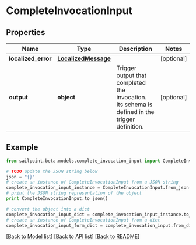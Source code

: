 # CompleteInvocationInput


## Properties

Name | Type | Description | Notes
------------ | ------------- | ------------- | -------------
**localized_error** | [**LocalizedMessage**](LocalizedMessage.md) |  | [optional] 
**output** | **object** | Trigger output that completed the invocation. Its schema is defined in the trigger definition. | [optional] 

## Example

```python
from sailpoint.beta.models.complete_invocation_input import CompleteInvocationInput

# TODO update the JSON string below
json = "{}"
# create an instance of CompleteInvocationInput from a JSON string
complete_invocation_input_instance = CompleteInvocationInput.from_json(json)
# print the JSON string representation of the object
print CompleteInvocationInput.to_json()

# convert the object into a dict
complete_invocation_input_dict = complete_invocation_input_instance.to_dict()
# create an instance of CompleteInvocationInput from a dict
complete_invocation_input_form_dict = complete_invocation_input.from_dict(complete_invocation_input_dict)
```
[[Back to Model list]](../README.md#documentation-for-models) [[Back to API list]](../README.md#documentation-for-api-endpoints) [[Back to README]](../README.md)


